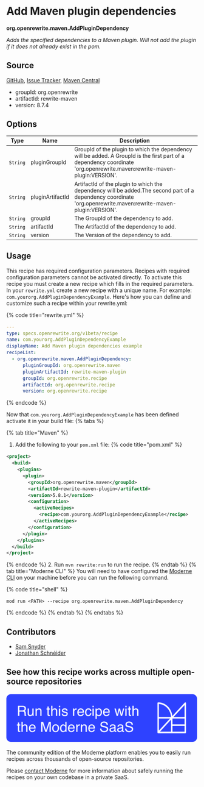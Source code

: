 # Add Maven plugin dependencies

**org.openrewrite.maven.AddPluginDependency**

_Adds the specified dependencies to a Maven plugin. Will not add the plugin if it does not already exist in the pom._

## Source

[GitHub](https://github.com/openrewrite/rewrite/blob/main/rewrite-maven/src/main/java/org/openrewrite/maven/AddPluginDependency.java), [Issue Tracker](https://github.com/openrewrite/rewrite/issues), [Maven Central](https://central.sonatype.com/artifact/org.openrewrite/rewrite-maven/8.7.4/jar)

* groupId: org.openrewrite
* artifactId: rewrite-maven
* version: 8.7.4

## Options

| Type | Name | Description |
| -- | -- | -- |
| `String` | pluginGroupId | GroupId of the plugin to which the dependency will be added. A GroupId is the first part of a dependency coordinate 'org.openrewrite.maven:rewrite-maven-plugin:VERSION'. |
| `String` | pluginArtifactId | ArtifactId of the plugin to which the dependency will be added.The second part of a dependency coordinate 'org.openrewrite.maven:rewrite-maven-plugin:VERSION'. |
| `String` | groupId | The GroupId of the dependency to add. |
| `String` | artifactId | The ArtifactId of the dependency to add. |
| `String` | version | The Version of the dependency to add. |


## Usage

This recipe has required configuration parameters. Recipes with required configuration parameters cannot be activated directly. To activate this recipe you must create a new recipe which fills in the required parameters. In your `rewrite.yml` create a new recipe with a unique name. For example: `com.yourorg.AddPluginDependencyExample`.
Here's how you can define and customize such a recipe within your rewrite.yml:

{% code title="rewrite.yml" %}
```yaml
---
type: specs.openrewrite.org/v1beta/recipe
name: com.yourorg.AddPluginDependencyExample
displayName: Add Maven plugin dependencies example
recipeList:
  - org.openrewrite.maven.AddPluginDependency:
      pluginGroupId: org.openrewrite.maven
      pluginArtifactId: rewrite-maven-plugin
      groupId: org.openrewrite.recipe
      artifactId: org.openrewrite.recipe
      version: org.openrewrite.recipe
```
{% endcode %}

Now that `com.yourorg.AddPluginDependencyExample` has been defined activate it in your build file:
{% tabs %}

{% tab title="Maven" %}
1. Add the following to your `pom.xml` file:
{% code title="pom.xml" %}
```xml
<project>
  <build>
    <plugins>
      <plugin>
        <groupId>org.openrewrite.maven</groupId>
        <artifactId>rewrite-maven-plugin</artifactId>
        <version>5.8.1</version>
        <configuration>
          <activeRecipes>
            <recipe>com.yourorg.AddPluginDependencyExample</recipe>
          </activeRecipes>
        </configuration>
      </plugin>
    </plugins>
  </build>
</project>
```
{% endcode %}
2. Run `mvn rewrite:run` to run the recipe.
{% endtab %}
{% tab title="Moderne CLI" %}
You will need to have configured the [Moderne CLI](https://docs.moderne.io/moderne-cli/cli-intro) on your machine before you can run the following command.

{% code title="shell" %}
```shell
mod run <PATH> --recipe org.openrewrite.maven.AddPluginDependency
```
{% endcode %}
{% endtab %}
{% endtabs %}

## Contributors
* [Sam Snyder](mailto:sam@moderne.io)
* [Jonathan Schnéider](mailto:jkschneider@gmail.com)


## See how this recipe works across multiple open-source repositories

[![Moderne Link Image](/.gitbook/assets/ModerneRecipeButton.png)](https://app.moderne.io/recipes/org.openrewrite.maven.AddPluginDependency)

The community edition of the Moderne platform enables you to easily run recipes across thousands of open-source repositories.

Please [contact Moderne](https://moderne.io/product) for more information about safely running the recipes on your own codebase in a private SaaS.
